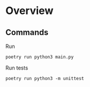 # Overview

## Commands

Run 
```
poetry run python3 main.py
```

Run tests
```
poetry run python3 -m unittest
```